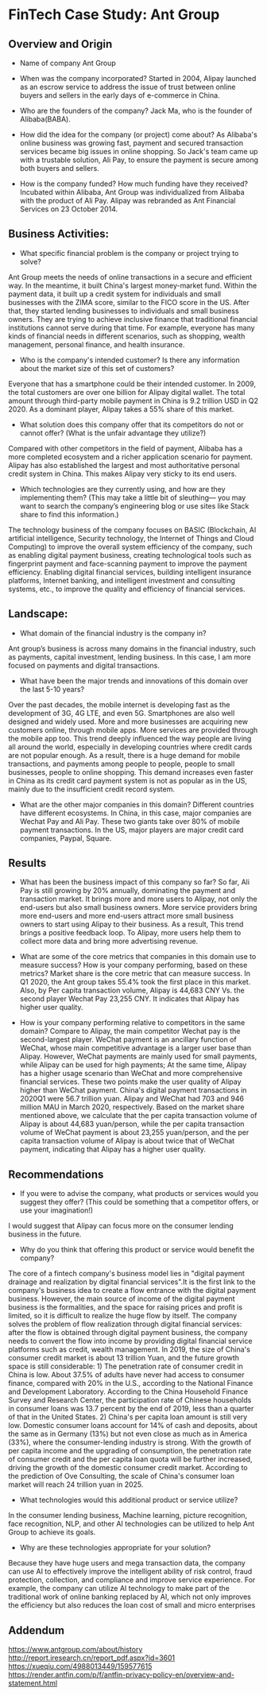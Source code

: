 # FinTech Case Study: Ant Group

## Overview and Origin

* Name of company
Ant Group

* When was the company incorporated?
Started in 2004, Alipay launched as an escrow service to address the issue of trust between online buyers and sellers in the early days of e-commerce in China.

* Who are the founders of the company?
Jack Ma, who is the founder of Alibaba(BABA).


* How did the idea for the company (or project) come about?
As Alibaba's online business was growing fast, payment and secured transaction services became big issues in online shopping. So Jack's team came up with a trustable solution, Ali Pay, to ensure the payment is secure among both buyers and sellers. 


* How is the company funded? How much funding have they received?
Incubated within Alibaba, Ant Group was individualized from Alibaba with the product of Ali Pay. Alipay was rebranded as Ant Financial Services on 23 October 2014.


## Business Activities:

* What specific financial problem is the company or project trying to solve?

Ant Group meets the needs of online transactions in a secure and efficient way. In the meantime, it built China's largest money-market fund. Within the payment data, it built up a credit system for individuals and small businesses with the ZIMA score, similar to the FICO score in the US. After that, they started lending businesses to individuals and small business owners. They are trying to achieve inclusive finance that traditional financial institutions cannot serve during that time. For example, everyone has many kinds of financial needs in different scenarios, such as shopping, wealth management, personal finance, and health insurance.


* Who is the company's intended customer?  Is there any information about the market size of this set of customers?

Everyone that has a smartphone could be their intended customer. In 2009, the total customers are over one billion for Alipay digital wallet. The total amount through third-party mobile payment in China is 9.2 trillion USD in Q2 2020.  As a dominant player,  Alipay takes a 55% share of this market. 


* What solution does this company offer that its competitors do not or cannot offer? (What is the unfair advantage they utilize?)

Compared with other competitors in the field of payment, Alibaba has a more completed ecosystem and a richer application scenario for payment. Alipay has also established the largest and most authoritative personal credit system in China. This makes Alipay very sticky to its end users.


* Which technologies are they currently using, and how are they implementing them? (This may take a little bit of sleuthing–– you may want to search the company’s engineering blog or use sites like Stack share to find this information.)

The technology business of the company focuses on BASIC (Blockchain, AI artificial intelligence, Security technology,  the Internet of Things and Cloud Computing) to improve the overall system efficiency of the company, such as enabling digital payment business, creating technological tools such as fingerprint payment and face-scanning payment to improve the payment efficiency. Enabling digital financial services, building intelligent insurance platforms, Internet banking, and intelligent investment and consulting systems, etc., to improve the quality and efficiency of financial services. 



## Landscape:

* What domain of the financial industry is the company in?

Ant group’s business is across many domains in the financial industry, such as payments, capital investment, lending business. In this case, I am more focused on payments and digital transactions. 

* What have been the major trends and innovations of this domain over the last 5-10 years?

Over the past decades, the mobile internet is developing fast as the development of 3G, 4G LTE, and even 5G. Smartphones are also well designed and widely used. More and more businesses are acquiring new customers online, through mobile apps. More services are provided through the mobile app too. This trend deeply influenced the way people are living all around the world, especially in developing countries where credit cards are not popular enough. As a result, there is a huge demand for mobile transactions, and payments among people to people, people to small businesses, people to online shopping. This demand increases even faster in China as its credit card payment system is not as popular as in the US, mainly due to the insufficient credit record system. 
 

* What are the other major companies in this domain?
Different countries have different ecosystems. In China, in this case, major companies are Wechat Pay and Ali Pay. These two giants take over 80% of mobile payment transactions. In the US, major players are major credit card companies, Paypal, Square. 

## Results

* What has been the business impact of this company so far?
So far, Ali Pay is still growing by 20% annually, dominating the payment and transaction market. It brings more and more users to Alipay, not only the end-users but also small business owners. More service providers bring more end-users and more end-users attract more small business owners to start using Alipay to their business. As a result, This trend brings a  positive feedback loop. To Alipay, more users help them to collect more data and bring more advertising revenue.  

* What are some of the core metrics that companies in this domain use to measure success? How is your company performing, based on these metrics?
Market share is the core metric that can measure success. In Q1 2020, the Ant group takes 55.4% took the first place in this market. Also, by Per capita transaction volume, Alipay is 44,683 CNY Vs. the second player Wechat Pay 23,255 CNY. It indicates that Alipay has higher user quality.

* How is your company performing relative to competitors in the same domain?
Compare to Alipay, the main competitor Wechat pay is the second-largest player. WeChat payment is an ancillary function of WeChat, whose main competitive advantage is a larger user base than Alipay. However, WeChat payments are mainly used for small payments, while Alipay can be used for high payments; At the same time, Alipay has a higher usage scenario than WeChat and more comprehensive financial services. These two points make the user quality of Alipay higher than WeChat payment. China's digital payment transactions in 2020Q1 were 56.7 trillion yuan. Alipay and WeChat had 703 and 946 million MAU in March 2020, respectively. Based on the market share mentioned above, we calculate that the per capita transaction volume of Alipay is about 44,683 yuan/person, while the per capita transaction volume of WeChat payment is about 23,255 yuan/person, and the per capita transaction volume of Alipay is about twice that of WeChat payment, indicating that Alipay has a higher user quality.

## Recommendations

* If you were to advise the company, what products or services would you suggest they offer? (This could be something that a competitor offers, or use your imagination!)

I would suggest that Alipay can focus more on the consumer lending business in the future.


* Why do you think that offering this product or service would benefit the company?

The core of a fintech company's business model lies in "digital payment drainage and realization by digital financial services".It is the first link to the company's business idea to create a flow entrance with the digital payment business. However, the main source of income of the digital payment business is the formalities, and the space for raising prices and profit is limited, so it is difficult to realize the huge flow by itself. The company solves the problem of flow realization through digital financial services: after the flow is obtained through digital payment business, the company needs to convert the flow into income by providing digital financial service platforms such as credit, wealth management. In 2019, the size of China's consumer credit market is about 13 trillion Yuan, and the future growth space is still considerable: 1) The penetration rate of consumer credit in China is low. About 37.5% of adults have never had access to consumer finance, compared with 20% in the U.S., according to the National Finance and Development Laboratory. According to the China Household Finance Survey and Research Center, the participation rate of Chinese households in consumer loans was 13.7 percent by the end of 2019, less than a quarter of that in the United States. 2) China's per capita loan amount is still very low. Domestic consumer loans account for 14% of cash and deposits, about the same as in Germany (13%) but not even close as much as in America (33%), where the consumer-lending industry is strong.
With the growth of per capita income and the upgrading of consumption, the penetration rate of consumer credit and the per capita loan quota will be further increased, driving the growth of the domestic consumer credit market. According to the prediction of Ove Consulting, the scale of China's consumer loan market will reach 24 trillion yuan in 2025.


* What technologies would this additional product or service utilize?

In the consumer lending business, Machine learning, picture recognition, face recognition, NLP, and other AI technologies can be utilized to help Ant Group to achieve its goals.

* Why are these technologies appropriate for your solution?

Because they have huge users and mega transaction data, the company can use AI to effectively improve the intelligent ability of risk control, fraud protection, collection, and compliance and improve service experience. For example, the company can utilize AI technology to make part of the traditional work of online banking replaced by AI, which not only improves the efficiency but also reduces the loan cost of small and micro enterprises



## Addendum

https://www.antgroup.com/about/history
http://report.iresearch.cn/report_pdf.aspx?id=3601
https://xueqiu.com/4988013449/159577615
https://render.antfin.com/p/f/antfin-privacy-policy-en/overview-and-statement.html


